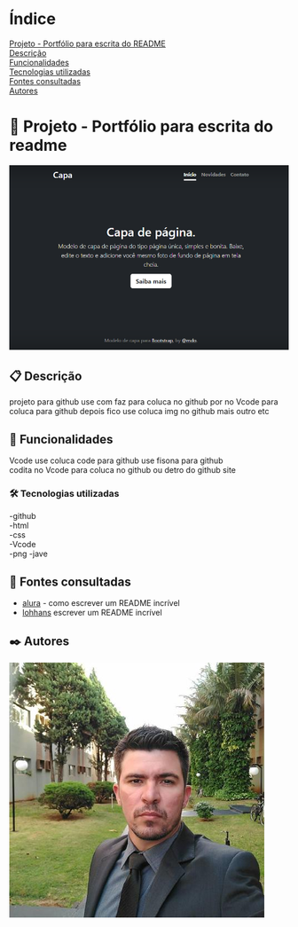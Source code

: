 # Índice
 [Projeto - Portfólio para escrita do README](#projeto---portf%C3%B3lio-para-escrita-do-readme)  
 [Descrição](#descri%C3%A7%C3%A3o)  
 [Funcionalidades](#funcionalidades)  
 [Tecnologias utilizadas](#tecnologias-utilizadas)  
 [Fontes consultadas](#fontes-consultadas)  
 [Autores](#autores)  

# 🚀 Projeto - Portfólio para escrita do readme
![img](img/capa.png)
 
 ## 📋 Descrição
projeto para github use com faz para coluca no github por no Vcode para coluca para github 
depois fico use coluca  img no github mais outro etc
 ## 🔧 Funcionalidades
Vcode use coluca code para github use fisona para github   
codita no Vcode para coluca no github ou detro do github site
 ### 🛠️ Tecnologias utilizadas
-github  
 -html  
 -css  
 -Vcode   
 -png
 -jave            
 ## 📄 Fontes consultadas
* [alura](https://www.alura.com.br/artigos/escrever-bom-readme) - como escrever um README incrível
* [lohhans](https://gist.github.com/lohhans/f8da0b147550df3f96914d3797e9fb89) escrever um README incrível
 ## ✒️ Autores
![img](img/Leo.png)
